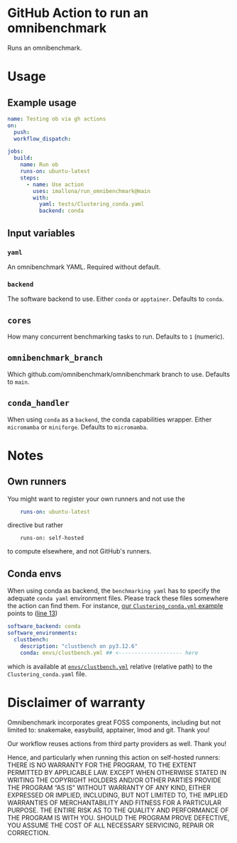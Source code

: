 # GitHub Action to run an omnibenchmark

Runs an omnibenchmark.

# Usage

## Example usage

```yaml
name: Testing ob via gh actions
on:
  push:
  workflow_dispatch:

jobs:
  build:
    name: Run ob
    runs-on: ubuntu-latest 
    steps:
      - name: Use action
        uses: imallona/run_omnibenchmark@main
        with:
          yaml: tests/Clustering_conda.yaml
          backend: conda
```

## Input variables

### `yaml`

An omnibenchmark YAML. Required without default.

### `backend`

The software backend to use. Either `conda` or `apptainer`. Defaults to `conda`.

## `cores`

How many concurrent benchmarking tasks to run. Defaults to `1` (numeric).

## `omnibenchmark_branch`

Which github.com/omnibenchmark/omnibenchmark branch to use. Defaults to `main`.

## `conda_handler`

When using `conda` as a `backend`, the conda capabilities wrapper. Either `micromamba` or `miniforge`. Defaults to `micromamba`.

# Notes

## Own runners

You might want to register your own runners and not use the 

```yaml
    runs-on: ubuntu-latest
```

directive but rather

```
    runs-on: self-hosted
```

to compute elsewhere, and not GitHub's runners.

## Conda envs

When using conda as backend, the `benchmarking yaml` has to specify the adequate `conda yaml` environment files. Please track these files somewhere the action can find them. For instance, [our `Clustering_conda.yml` example](https://github.com/imallona/run_omnibenchmark/blob/main/tests/Clustering_conda.yml) points to ([line 13](https://github.com/imallona/run_omnibenchmark/blob/edb3391553760ae7ff21a65a3c85121f5ad5ea1b/tests/Clustering_conda.yml#L13))

```yaml
software_backend: conda
software_environments:
  clustbench:
    description: "clustbench on py3.12.6"
    conda: envs/clustbench.yml ## <-------------------- here
```

which is available at [`envs/clustbench.yml`](https://github.com/imallona/run_omnibenchmark/blob/main/tests/envs/fcps.yml) relative (relative path) to the `Clustering_conda.yaml` file.

# Disclaimer of warranty

Omnibenchmark incorporates great FOSS components, including but not limited to: snakemake, easybuild, apptainer, lmod and git. Thank you!

Our workflow reuses actions from third party providers as well. Thank you!

Hence, and particularly when running this action on self-hosted runners: THERE IS NO WARRANTY FOR THE PROGRAM, TO THE EXTENT PERMITTED BY APPLICABLE LAW. EXCEPT WHEN OTHERWISE STATED IN WRITING THE COPYRIGHT HOLDERS AND/OR OTHER PARTIES PROVIDE THE PROGRAM “AS IS” WITHOUT WARRANTY OF ANY KIND, EITHER EXPRESSED OR IMPLIED, INCLUDING, BUT NOT LIMITED TO, THE IMPLIED WARRANTIES OF MERCHANTABILITY AND FITNESS FOR A PARTICULAR PURPOSE. THE ENTIRE RISK AS TO THE QUALITY AND PERFORMANCE OF THE PROGRAM IS WITH YOU. SHOULD THE PROGRAM PROVE DEFECTIVE, YOU ASSUME THE COST OF ALL NECESSARY SERVICING, REPAIR OR CORRECTION.
